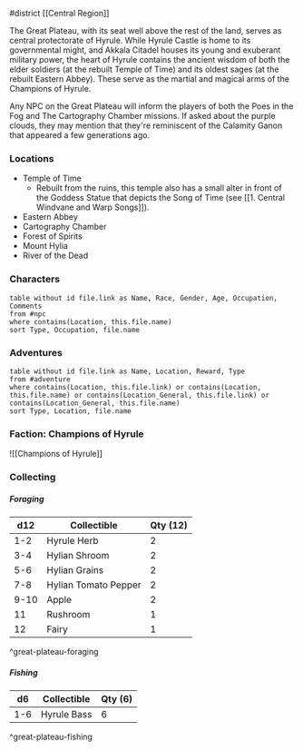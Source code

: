 #district [[Central Region]]

The Great Plateau, with its seat well above the rest of the land, serves as central protectorate of Hyrule. While Hyrule Castle is home to its governmental might, and Akkala Citadel houses its young and exuberant military power, the heart of Hyrule contains the ancient wisdom of both the elder soldiers (at the rebuilt Temple of Time) and its oldest sages (at the rebuilt Eastern Abbey). These serve as the martial and magical arms of the Champions of Hyrule.

Any NPC on the Great Plateau will inform the players of both the Poes in the Fog and The Cartography Chamber missions. If asked about the purple clouds, they may mention that they're reminiscent of the Calamity Ganon that appeared a few generations ago.

### Locations

- Temple of Time
	- Rebuilt from the ruins, this temple also has a small alter in front of the Goddess Statue that depicts the Song of Time (see [[1. Central Windvane and Warp Songs]]).
- Eastern Abbey
- Cartography Chamber
- Forest of Spirits
- Mount Hylia
- River of the Dead

### Characters
```dataview
table without id file.link as Name, Race, Gender, Age, Occupation, Comments
from #npc
where contains(Location, this.file.name)
sort Type, Occupation, file.name
```

### Adventures
```dataview
table without id file.link as Name, Location, Reward, Type
from #adventure
where contains(Location, this.file.link) or contains(Location, this.file.name) or contains(Location_General, this.file.link) or contains(Location_General, this.file.name)
sort Type, Location, file.name
```

### Faction: Champions of Hyrule

![[Champions of Hyrule]]

### Collecting

##### Foraging

| d12  | Collectible          | Qty (12) |
| ---- | -------------------- | -------- |
| 1-2  | Hyrule Herb          | 2        |
| 3-4  | Hylian Shroom        | 2        |
| 5-6  | Hylian Grains        | 2        |
| 7-8  | Hylian Tomato Pepper | 2        |
| 9-10 | Apple                | 2        |
| 11   | Rushroom             | 1        |
| 12   | Fairy                | 1        |
^great-plateau-foraging

##### Fishing

| d6  | Collectible    | Qty (6) |
| --- | -------------- | ------- |
| 1-6 | Hyrule Bass    | 6       |
^great-plateau-fishing
